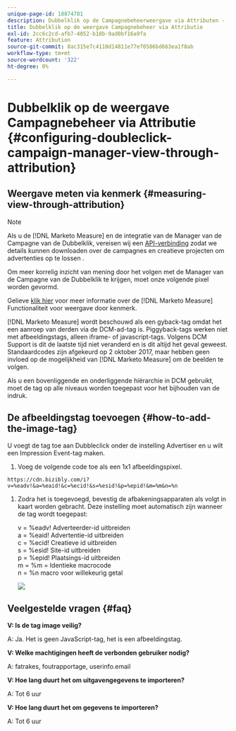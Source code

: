 ```yaml
---
unique-page-id: 18874781
description: Dubbelklik op de Campagnebeheerweergave via Attributen - [!DNL Marketo Measure] - Productdocumentatie
title: Dubbelklik op de weergave Campagnebeheer via Attributie
exl-id: 2cc6c2cd-afb7-4052-b18b-9ad0bf16a9fa
feature: Attribution
source-git-commit: 8ac315e7c4110d14811e77ef0586bd663ea1f8ab
workflow-type: tm+mt
source-wordcount: '322'
ht-degree: 0%

---
```


# Dubbelklik op de weergave Campagnebeheer via Attributie {#configuring-doubleclick-campaign-manager-view-through-attribution}

## Weergave meten via kenmerk {#measuring-view-through-attribution}

>[!NOTE]
>
>Als u de [!DNL Marketo Measure] en de integratie van de Manager van de Campagne van de Dubbelklik, vereisen wij een [API-verbinding](/help/api-connections/utilizing-marketo-measures-api-connections/integrated-ad-platforms.md#how-to-connect-ad-platforms) zodat we details kunnen downloaden over de campagnes en creatieve projecten om advertenties op te lossen .

Om meer korrelig inzicht van mening door het volgen met de Manager van de Campagne van de Dubbelklik te krijgen, moet onze volgende pixel worden gevormd.

Gelieve [klik hier](/help/advanced-marketo-measure-features/view-through-attribution/marketo-measure-view-through-attribution-faq.md) voor meer informatie over de [!DNL Marketo Measure] Functionaliteit voor weergave door kenmerk.

[!DNL Marketo Measure] wordt beschouwd als een gyback-tag omdat het een aanroep van derden via de DCM-ad-tag is. Piggyback-tags werken niet met afbeeldingstags, alleen iframe- of javascript-tags. Volgens DCM Support is dit de laatste tijd niet veranderd en is dit altijd het geval geweest. Standaardcodes zijn afgekeurd op 2 oktober 2017, maar hebben geen invloed op de mogelijkheid van [!DNL Marketo Measure] om de beelden te volgen.

Als u een bovenliggende en onderliggende hiërarchie in DCM gebruikt, moet de tag op alle niveaus worden toegepast voor het bijhouden van de indruk.

## De afbeeldingstag toevoegen {#how-to-add-the-image-tag}

U voegt de tag toe aan Dubbleclick onder de instelling Advertiser en u wilt een Impression Event-tag maken.

1. Voeg de volgende code toe als een 1x1 afbeeldingspixel.

`https://cdn.bizibly.com/i?v=%eadv!&a=%eaid!&c=%ecid!&s=%esid!&p=%epid!&m=%m&n=%n`

1. Zodra het is toegevoegd, bevestig de afbakeningsapparaten als volgt in kaart worden gebracht. Deze instelling moet automatisch zijn wanneer de tag wordt toegepast:

   v = %eadv! Adverteerder-id uitbreiden\
   a = %eaid! Advertentie-id uitbreiden\
   c = %ecid! Creatieve id uitbreiden\
   s = %esid! Site-id uitbreiden\
   p = %epid! Plaatsings-id uitbreiden\
   m = %m = Identieke macrocode\
   n = %n macro voor willekeurig getal

   ![](assets/1.png)

## Veelgestelde vragen {#faq}

**V: Is de tag image veilig?**

A: Ja. Het is geen JavaScript-tag, het is een afbeeldingstag.

**V: Welke machtigingen heeft de verbonden gebruiker nodig?**

A: fatrakes, foutrapportage, userinfo.email

**V: Hoe lang duurt het om uitgavengegevens te importeren?**

A: Tot 6 uur

**V: Hoe lang duurt het om gegevens te importeren?**

A: Tot 6 uur
